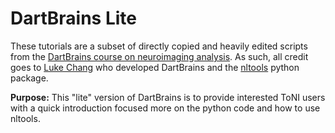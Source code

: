 # DartBrains Lite

These tutorials are a subset of directly copied and heavily edited scripts from the [DartBrains course on neuroimaging analysis](https://dartbrains.org/content/intro.html). As such, all credit goes to [Luke Chang](http://www.lukejchang.com/) who developed DartBrains and the [nltools](https://nltools.org/index.html) python package. 

**Purpose:** This "lite" version of DartBrains is to provide interested ToNI users with a quick introduction focused more on the python code and how to use nltools.

